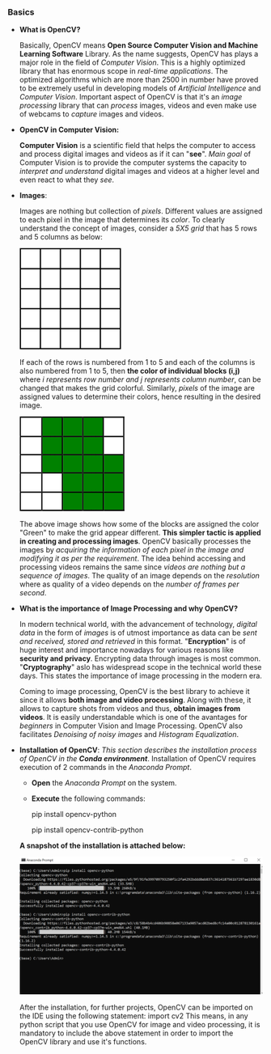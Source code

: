 ### Basics
- **What is OpenCV?**
    
    Basically, OpenCV means **Open Source Computer Vision and Machine Learning Software** Library. As the name suggests, OpenCV has plays a major role in the field of *Computer Vision*. This is a highly optimized library that has enormous scope in *real-time applications*. The optimized algorithms which are more than 2500 in number have proved to be extremely useful in developing models of *Artificial Intelligence* and *Computer Vision*. Important aspect of OpenCV is that it's an *image processing* library that can *process* images, videos and even make use of webcams to *capture* images and videos.
- **OpenCV in Computer Vision:**
  
  **Computer Vision** is a scientific field that helps the computer to access and process digital images and videos as if it can "**see**". *Main goal* of Computer Vision is to provide the computer systems the capacity to *interpret and understand* digital images and videos at a higher level and even react to what they *see*.
  
- **Images**:

  Images are nothing but collection of *pixels*. Different values are assigned to each pixel in the image that determines its *color*. To clearly understand the concept of images, consider a *5X5 grid* that has 5 rows and 5 columns as below:
  
  ![Image_of_grid](https://github.com/Learn-Write-Repeat/Open-contributions/blob/master/extras/5X5_empty_grid.png)
  
  If each of the rows is numbered from 1 to 5 and each of the columns is also numbered from 1 to 5, then **the color of individual blocks (i,j)** where *i represents row number and j represents column number*, can be changed that makes the grid colorful. Similarly, *pixels* of the image are assigned values to determine their colors, hence resulting in the desired image.
  
  ![Image_of_colored_grid](https://github.com/Learn-Write-Repeat/Open-contributions/blob/master/extras/5X5_colored_grid.png)
  
  The above image shows how some of the blocks are assigned the color "Green" to make the grid appear different. **This simpler tactic is applied in creating and processing images**. OpenCV basically processes the images by *acquiring the information of each pixel in the image and modifying it as per the requirement*. The idea behind accessing and processing videos remains the same since *videos are nothing but a sequence of images*. The quality of an image depends on the *resolution* where as quality of a video depends on the *number of frames per second*.

- **What is the importance of Image Processing and why OpenCV?**

    In modern technical world, with the advancement of technology, *digital data* in the form of *images* is of utmost importance as data can be *sent and received, stored and retrieved* in this format. "**Encryption**" is of huge interest and importance nowadays for various reasons like **security and privacy**. Encrypting data through images is most common. "**Cryptography**" aslo has widespread scope in the technical world these days. This states the importance of image processing in the modern era.
    
    Coming to image processing, OpenCV is the best library to achieve it since it allows **both image and video processing**. Along with these, it allows to capture shots from videos and thus, **obtain images from videos**. It is easily understandable which is one of the avantages for *beginners* in Computer Vision and Image Processing. OpenCV also facilitates *Denoising of noisy images* and *Histogram Equalization*. 

- **Installation of OpenCV**:
    *This section describes the installation process of OpenCV in the **Conda environment***. Installation of OpenCV requires execution of 2 commands in the *Anaconda Prompt*.
    - **Open** the *Anaconda Prompt* on the system.
    
    - **Execute** the following commands:
    
        pip install opencv-python
        
        pip install opencv-contrib-python
        
    **A snapshot of the installation is attached below:**
    
    ![Image_of_opencv_installation](https://github.com/Learn-Write-Repeat/Open-contributions/blob/master/extras/anaconda_prompt_opencv_installation.png)
    
    
    After the installation, for further projects, OpenCV can be imported on the IDE using the following statement:
        import cv2
    This means, in any python script that you use OpenCV for image and video processing, it is mandatory to include the above statement in order to import the OpenCV library and use it's functions.


